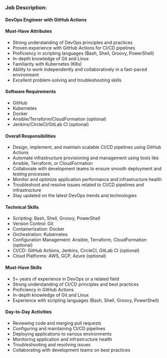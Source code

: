 ### Job Description:
#### DevOps Engineer with GitHub Actions
#### Must-Have Attributes
- Strong understanding of DevOps principles and practices
- Proven experience with GitHub Actions for CI/CD pipelines
- Proficiency in scripting languages (Bash, Shell, Groovy, PowerShell)
- In-depth knowledge of Git and Linux
- Familiarity with Kubernetes (K8s)
- Ability to work independently and collaboratively in a fast-paced environment
- Excellent problem-solving and troubleshooting skills
#### Software Requirements
- GitHub
- Kubernetes
- Docker
- Ansible/Terraform/CloudFormation (optional)
- Jenkins/CircleCI/GitLab CI (optional)
#### Overall Responsibilities
- Design, implement, and maintain scalable CI/CD pipelines using GitHub Actions
- Automate infrastructure provisioning and management using tools like Ansible, Terraform, or CloudFormation
- Collaborate with development teams to ensure smooth deployment and testing processes
- Monitor and optimize application performance and infrastructure health
- Troubleshoot and resolve issues related to CI/CD pipelines and infrastructure
- Stay updated on the latest DevOps trends and technologies
#### Technical Skills
- Scripting: Bash, Shell, Groovy, PowerShell
- Version Control: Git
- Containerization: Docker
- Orchestration: Kubernetes
- Configuration Management: Ansible, Terraform, CloudFormation (optional)
- CI/CD: GitHub Actions, Jenkins, CircleCI, GitLab CI (optional)
- Cloud Platforms: AWS, GCP, Azure (optional)
#### Must-Have Skills
- 5+ years of experience in DevOps or a related field
- Strong understanding of CI/CD principles and best practices
- Proficiency in GitHub Actions
- In-depth knowledge of Git and Linux
- Experience with scripting languages (Bash, Shell, Groovy, PowerShell)
#### Day-to-Day Activities
- Reviewing code and merging pull requests
- Configuring and maintaining CI/CD pipelines
- Deploying applications to various environments
- Monitoring application and infrastructure health
- Troubleshooting and resolving issues
- Collaborating with development teams on best practices